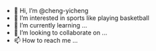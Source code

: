 - 👋 Hi, I’m @cheng-yicheng
- 👀 I’m interested in sports like playing basketball
- 🌱 I’m currently learning ...
- 💞️ I’m looking to collaborate on ...
- 📫 How to reach me ...

<!---
cheng-yicheng/cheng-yicheng is a ✨ special ✨ repository because its `README.md` (this file) appears on your GitHub profile.
You can click the Preview link to take a look at your changes.
--->
